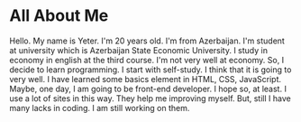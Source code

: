 
<html>
  <head>
    <link rel="stylesheet" href="index.css">
    <link rel="preconnect" href="https://fonts.googleapis.com">
<link rel="preconnect" href="https://fonts.gstatic.com" crossorigin>
<link href="https://fonts.googleapis.com/css2?family=Dancing+Script&family=Orbitron:wght@500&display=swap" rel="stylesheet">
  </head>
  <body>
    <h1>All About Me</h1>
    <p>Hello. My name is Yeter. I'm 20 years old. I'm from Azerbaijan. I'm student at university which is Azerbaijan State Economic University. I study in economy in english at the third course. I'm not very well at economy. So, I decide to learn programming. I start with self-study. I think that it is going to very well. I have learned some basics element in HTML, CSS, JavaScript. Maybe, one day, I am going to be front-end developer. I hope so, at least. I use a lot of sites in this way. They help me improving myself. But, still I have many lacks in coding. I am still working on them. </p>
  </body>
</html>
